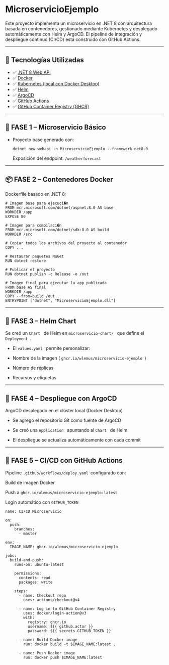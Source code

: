 # MicroservicioEjemplo

Este proyecto implementa un microservicio en .NET 8 con arquitectura basada en contenedores, gestionado mediante Kubernetes y desplegado automáticamente con Helm y ArgoCD. El pipeline de integración y despliegue continuo (CI/CD) está construido con GitHub Actions.

---

## 🚀 Tecnologías Utilizadas

- ✅ [.NET 8 Web API](https://dotnet.microsoft.com)
- ✅ [Docker](https://www.docker.com/)
- ✅ [Kubernetes (local con Docker Desktop)](https://www.docker.com/products/docker-desktop/)
- ✅ [Helm](https://helm.sh/)
- ✅ [ArgoCD](https://argo-cd.readthedocs.io/)
- ✅ [GitHub Actions](https://github.com/features/actions)
- ✅ [GitHub Container Registry (GHCR)](https://ghcr.io)


---

## 🧩 FASE 1 – Microservicio Básico

- Proyecto base generado con:
  ```
  dotnet new webapi -n MicroservicioEjemplo --framework net8.0
   ```
  
  Exposición del endpoint:  `/weatherforecast `

---

## 📦 FASE 2 – Contenedores Docker
Dockerfile basado en .NET 8:
  ```
# Imagen base para ejecuci�n
FROM mcr.microsoft.com/dotnet/aspnet:8.0 AS base
WORKDIR /app
EXPOSE 80

# Imagen para compilaci�n
FROM mcr.microsoft.com/dotnet/sdk:8.0 AS build
WORKDIR /src

# Copiar todos los archivos del proyecto al contenedor
COPY . .

# Restaurar paquetes NuGet
RUN dotnet restore

# Publicar el proyecto
RUN dotnet publish -c Release -o /out

# Imagen final para ejecutar la app publicada
FROM base AS final
WORKDIR /app
COPY --from=build /out .
ENTRYPOINT ["dotnet", "MicroservicioEjemplo.dll"]
  ```

---

## 🎯 FASE 3 – Helm Chart
Se creó un  `Chart ` de Helm en  `microservicio-chart/ ` que define el  `Deployment `.

- El  `values.yaml ` permite personalizar:

- Nombre de la imagen ( `ghcr.io/wlemus/microservicio-ejemplo `)

- Número de réplicas

- Recursos y etiquetas

---

## 🚀 FASE 4 – Despliegue con ArgoCD
ArgoCD desplegado en el clúster local (Docker Desktop)

- Se agregó el repositorio Git como fuente de ArgoCD

- Se creó una  `Application ` apuntando al  `Chart ` de Helm

- El despliegue se actualiza automáticamente con cada commit

---

## 🔄 FASE 5 – CI/CD con GitHub Actions
Pipeline  ` .github/workflows/deploy.yaml  `configurado con:

Build de imagen Docker

Push a  `ghcr.io/wlemus/microservicio-ejemplo:latest `

Login automático con  `GITHUB_TOKEN `
```
name: CI/CD Microservicio

on:
  push:
    branches:
      - master

env:
  IMAGE_NAME: ghcr.io/wlemus/microservicio-ejemplo

jobs:
  build-and-push:
    runs-on: ubuntu-latest

    permissions:
      contents: read
      packages: write

    steps:
      - name: Checkout repo
        uses: actions/checkout@v4

      - name: Log in to GitHub Container Registry
        uses: docker/login-action@v3
        with:
          registry: ghcr.io
          username: ${{ github.actor }}
          password: ${{ secrets.GITHUB_TOKEN }}

      - name: Build Docker image
        run: docker build -t $IMAGE_NAME:latest .

      - name: Push Docker image
        run: docker push $IMAGE_NAME:latest
```
